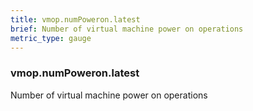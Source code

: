 ```yaml
---
title: vmop.numPoweron.latest
brief: Number of virtual machine power on operations
metric_type: gauge
---
```

### vmop.numPoweron.latest

Number of virtual machine power on operations